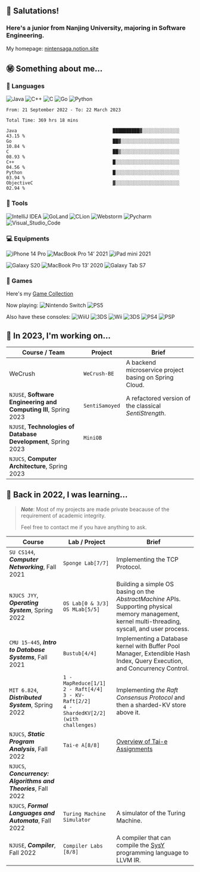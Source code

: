 <!--
**NintenSAGA/NintenSAGA** is a ✨ _special_ ✨ repository because its `README.md` (this file) appears on your GitHub profile.

Here are some ideas to get you started:

- 🔭 I’m currently working on ...
- 🌱 I’m currently learning ...
- 👯 I’m looking to collaborate on ...
- 🤔 I’m looking for help with ...
- 💬 Ask me about ...
- 📫 How to reach me: ...
- 😄 Pronouns: ...
- ⚡ Fun fact: ...
-->

## 🤯 Salutations!

### Here's a junior from Nanjing University, majoring in Software Engineering.

My homepage: [nintensaga.notion.site](https://nintensaga.notion.site)

## ㊙️ Something about me...

### 👻 Languages

![Java](https://img.shields.io/badge/-Java-FC801D?style=flat&logo=java&logoColor=white)
![C++](https://img.shields.io/badge/-C++-FE2857?style=flat&logo=c%2B%2B&logoColor=white)
![C](https://img.shields.io/badge/-DD1265?style=flat&logo=c&logoColor=white)
![Go](https://img.shields.io/badge/-Golang-087CFA?style=flat&logo=go&logoColor=white)
![Python](https://img.shields.io/badge/-Python-FDB60D?style=flat&logo=python&logoColor=white)

<!--START_SECTION:waka-->

```text
From: 21 September 2022 - To: 22 March 2023

Total Time: 369 hrs 18 mins

Java                                    ██████████▓░░░░░░░░░░░░░░   43.15 %
Go                                      ██▓░░░░░░░░░░░░░░░░░░░░░░   10.84 %
C                                       ██▒░░░░░░░░░░░░░░░░░░░░░░   08.93 %
C++                                     █░░░░░░░░░░░░░░░░░░░░░░░░   04.56 %
Python                                  █░░░░░░░░░░░░░░░░░░░░░░░░   03.94 %
ObjectiveC                              ▓░░░░░░░░░░░░░░░░░░░░░░░░   02.94 %
```

<!--END_SECTION:waka-->

### 📡 Tools

![IntelliJ IDEA](https://img.shields.io/badge/-IntelliJ_IDEA-FE2857?style=flat&logo=IntelliJIDEA&logoColor=white)
![GoLand](https://img.shields.io/badge/-GoLand-6B57FF?style=flat&logo=goland&logoColor=white)
![CLion](https://img.shields.io/badge/-CLion-087CFA?style=flat&logo=CLion&logoColor=white)
![Webstorm](https://img.shields.io/badge/-Webstorm-07C3F2?style=flat&logo=Webstorm&logoColor=white)
![Pycharm](https://img.shields.io/badge/-Pycharm-21D789?style=flat&logo=Pycharm&logoColor=white)
![Visual_Studio_Code](https://img.shields.io/badge/-Visual_Studio_Code-white?style=flat&logo=VisualStudioCode&logoColor=087CFA)

### 💻 Equipments

![iPhone 14 Pro](https://img.shields.io/badge/-iPhone_14_Pro-655DBB?style=flat&logo=apple&logoColor=BFACE2)
![MacBook Pro 14’ 2021](https://img.shields.io/badge/-MacBook_Pro_14’_2021-white?style=flat&logo=apple&logoColor=7D7D7D)
![iPad mini 2021](https://img.shields.io/badge/-iPad_mini_2021-6B57FF?style=flat&logo=apple&logoColor=white)

![Galaxy S20](https://img.shields.io/badge/-Galaxy_S20-white?style=flat&logo=samsung&logoColor=blue)
![MacBook Pro 13’ 2020](https://img.shields.io/badge/-MacBook_Pro_13’_2020-white?style=flat&logo=apple&logoColor=7D7D7D)
![Galaxy Tab S7](https://img.shields.io/badge/-Galaxy_Tab_S7-grey?style=flat&logo=samsung&logoColor=white)

### 👾 Games

Here's my [Game Collection](https://nintensaga.notion.site/937f42eda5a24effb3833b0a550e3a8f?v=5ad6a4ae92044775a1872b705ccae972)

Now playing:
![Nintendo Switch](https://img.shields.io/badge/-Nintendo_Switch-E60012?style=flat&logo=NintendoSwitch&logoColor=)
![PS5](https://img.shields.io/badge/-PS5-white?style=flat&logo=Playstation&logoColor=003791)

Also have these consoles:
![WiiU](https://img.shields.io/badge/-Wii_U-white?style=flat&logo=WiiU&logoColor=blue)
![3DS](https://img.shields.io/badge/-3DS-white?style=flat&logo=Nintendo3DS&logoColor=D12228)
![Wii](https://img.shields.io/badge/-Wii-white?style=flat&logo=Wii&logoColor=8B8B8B)
![3DS](https://img.shields.io/badge/-NDS-white?style=flat&logo=nintendo&logoColor=8B8B8B)
![PS4](https://img.shields.io/badge/-PS4-003791?style=flat&logo=Playstation&logoColor=white)
![PSP](https://img.shields.io/badge/-PSP-black?style=flat&logo=Playstation&logoColor=white)

## 🧐 In 2023, I'm working on...

| Course / Team                                                    | Project        | Brief                                                 |
| ---------------------------------------------------------------- | -------------- | ----------------------------------------------------- |
| WeCrush                                                          | `WeCrush-BE`   | A backend microservice project basing on Spring Cloud. |
| `NJUSE`, **Software Engineering and Computing III**, Spring 2023 | `SentiSamoyed` | A refactored version of the classical _SentiStrength_. |
| `NJUSE`, **Technologies of Database Development**, Spring 2023   | `MiniOB`       |                                                       |
| `NJUCS`, **Computer Architecture**, Spring 2023                  |

## 🤔 Back in 2022, I was learning...

> ***Note***: Most of my projects are made private beacause of the requirement of academic integrity. 
> 
> Feel free to contact me if you have anything to ask.

| Course                                                         | Lab / Project                                                                                 | Brief |
| -------------------------------------------------------------- | --------------------------------------------------------------------------------------------- | -------- |
| `SU CS144`, **_Computer Networking_**, Fall 2021               | `Sponge Lab[7/7]`                                                                             | Implementing the TCP Protocol.       |
| `NJUCS JYY`, **_Operating System_**, Spring 2022               | `OS Lab[0 & 3/3]`<br/>`OS MLab[5/5]`                                                          | Building a simple OS basing on the *AbstractMachine* APIs. Supporting physical memory management, kernel multi-threading, syscall, and user process.        |
| `CMU 15-445`, **_Intro to Database Systems_**, Fall 2021       | `Bustub[4/4]`                                                                                 | Implementing a Database kernel with Buffer Pool Manager, Extendible Hash Index, Query Execution, and Concurrency Control.       |
| `MIT 6.824`, **_Distributed System_**, Spring 2022             | `1 - MapReduce[1/1]`<br />`2 - Raft[4/4]`<br />`3 - KV-Raft[2/2]`<br />`4 - ShardedKV[2/2] (with challenges)` | Implementing *the Raft Consensus Protocol* and then a sharded-KV store above it.       |
| `NJUCS`, **_Static Program Analysis_**, Fall 2022              | `Tai-e A[8/8]`                                                                                | [Overview of Tai-e Assignments](http://tai-e.pascal-lab.net/en/intro/overview.html)       |
| `NJUCS`, **_Concurrency: Algorithms and Theories_**, Fall 2022 |                                                                                               |        |
| `NJUCS`, **_Formal Languages and Automata_**, Fall 2022        | `Turing Machine Simulator`                                                                    | A simulator of the Turing Machine.       |
| `NJUSE`, **_Compiler_**, Fall 2022                             | `Compiler Labs [8/8]`                                                                         | A compiler that can compile the [SysY](https://gitlab.eduxiji.net/nscscc/compiler2022/-/blob/master/SysY2022%E8%AF%AD%E8%A8%80%E5%AE%9A%E4%B9%89-V1.pdf) programming language to LLVM IR.       |
